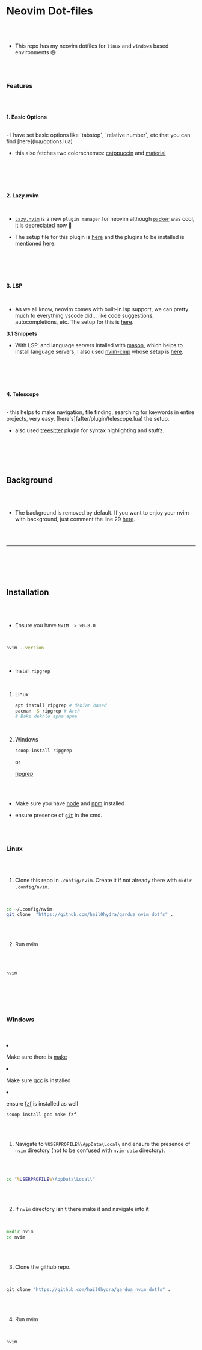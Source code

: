 # Neovim Dot-files

<br>
<br>

- This repo has my neovim dotfiles for `linux` and `windows` based environments :smile:

<br>
<br>

### Features

<br>
<br>

__1. Basic Options__

<br>
  - I have set basic options like `tabstop`, `relative number`, etc that you can find [here](lua/options.lua)

  - this also fetches two colorschemes: [catppuccin](https://github.com/catppuccin/nvim) and [material](https://github.com/kaicataldo/material.vim/)


<br>
<br>
<br>
<br>

__2. Lazy.nvim__

<br>

  - [`Lazy.nvim`](https://github.com/folke/lazy.nvim) is a new `plugin manager` for neovim although [`packer`](https://github.com/wbthomason/packer.nvim) was cool, it is depreciated now :smiling_face_with_tear:

  - The setup file for this plugin is [here](lua/plugin.lua) and the plugins to be installed is mentioned [here](lua/pluginlist.lua).

<br>
<br>
<br>
<br>

__3. LSP__

<br>

  - As we all know, neovim comes with built-in lsp support, we can pretty much fo everything vscode did... like code suggestions, autocompletions, etc. The setup for this is [here](after/plugin/lsp.lua).

  __3.1 Snippets__
  
   - With LSP, and language servers intalled with [mason](https://github.com/williamboman/mason.nvim), which helps to install language servers, I also used [nvim-cmp](https://github.com/hrsh7th/nvim-cmp) whose setup is [here](after/plugin/cmp.lua).

<br>
<br>
<br>
<br>

__4. Telescope__

<br>
  - this helps to make navigation, file finding, searching for keywords in entire projects, very easy. [here's](after/plugin/telescope.lua) the setup.
 
  - also used [treesitter](https://github.com/nvim-treesitter/nvim-treesitter) plugin for syntax highlighting and stuffz.

<br>
<br>
<br>
<br>

## Background

<br>
<br>

- The background is removed by default. If you want to enjoy your nvim with background, just comment the line 29 [here](lua/options.lua).

<br>
<br>

---

<br>
<br>
<br>
<br>

## Installation

<br>
<br>


- Ensure you have `NVIM  > v0.8.0`

<br>

```bash
nvim --version
```

<br>

- Install `ripgrep`

<br>

  1. Linux

     ```bash
     apt install ripgrep # debian based
     pacman -S ripgrep # Arch
     # Baki dekhlo apna apna
     ```
<br>

  2. Windows

     ```cmd
     scoop install ripgrep
     ```

     or

     [ripgrep](https://stackoverflow.com/questions/76666894/how-to-install-ripgrep-on-windows)

<br>
<br>

- Make sure you have [node](https://nodejs.org/en) and [npm](https://www.npmjs.com/package/npm) installed

- ensure presence of [`git`](https://github.com/git-guides/install-git) in the cmd.


<br>
<br>


### Linux


<br>
<br>

1. Clone this repo in `.config/nvim`. Create it if not already there with `mkdir .config/nvim`.

<br>

```bash
cd ~/.config/nvim
git clone  "https://github.com/hail0hydra/gardua_nvim_dotfs" .
```

<br>
<br>

 2. Run nvim

<br>
<br>

```bash
nvim
```

<br>
<br>
<br>
<br>


### Windows

<br>
<br

- Make sure there is [make](https://stackoverflow.com/questions/32127524/how-to-install-and-use-make-in-windows)

- Make sure [gcc](https://gcc.gnu.org/install/binaries.html) is installed

- ensure [fzf](https://github.com/junegunn/fzf?tab=readme-ov-file#windows) is installed as well

  ```
  scoop install gcc make fzf
  ```
<br>
<br>

1. Navigate to `%USERPROFILE%\AppData\Local\` and ensure the presence of `nvim` directory (not to be confused with `nvim-data` directory).

<br>
<br>

 ```cmd
cd "%USERPROFILE%\AppData\Local\"
```

<br>
<br>

2. If `nvim` directory isn't there make it and navigate into it

<br>

```cmd
mkdir nvim
cd nvim
```

<br>
<br>



3. Clone the github repo.

<br>

```cmd
git clone "https://github.com/hail0hydra/gardua_nvim_dotfs" .
```
<br>
<br>

4. Run nvim

<br>

```cmd
nvim
```
